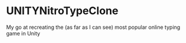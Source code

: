 # UNITYNitroTypeClone
My go at recreating the (as far as I can see) most popular online typing game in Unity
